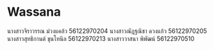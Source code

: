 # Wassana
นางสาวจิราวรรณ ม่วงแคล้ว 56122970204
นางสาวณัฎฐณิชา ดวงแก้ว 56122970205
นางสาวสุทธิกานต์ ขุนโทนิล 56122970213
นางสาววาสนา พิพัฒน์ 56122970510
